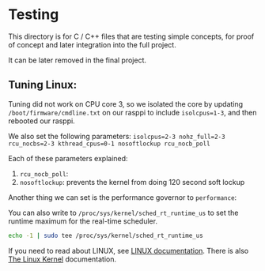 # Testing

This directory is for C / C++ files that are testing simple concepts, for proof of concept and later integration
into the full project.

It can be later removed in the final project.

## Tuning Linux:

Tuning did not work on CPU core 3, so we isolated the core by updating 
`/boot/firmware/cmdline.txt` on our rasppi to include `isolcpus=1-3`, and
then rebooted our rasppi.

We also set the following parameters:
`isolcpus=2-3 nohz_full=2-3 rcu_nocbs=2-3 kthread_cpus=0-1 nosoftlockup rcu_nocb_poll`

Each of these parameters explained:
1. `rcu_nocb_poll`: 
2. `nosoftlockup`: prevents the kernel from doing 120 second soft lockup

Another thing we can set is the performance governor to `performance`:

You can also write to `/proc/sys/kernel/sched_rt_runtime_us` to set the runtime maximum for the real-time scheduler.
```sh
echo -1 | sudo tee /proc/sys/kernel/sched_rt_runtime_us
```

If you need to read about LINUX, see 
[LINUX documentation](https://github.com/torvalds/linux/blob/master/Documentation/).
There is also [The Linux Kernel](https://www.kernel.org/doc/html/v5.5/process/volatile-considered-harmful.html)
documentation.